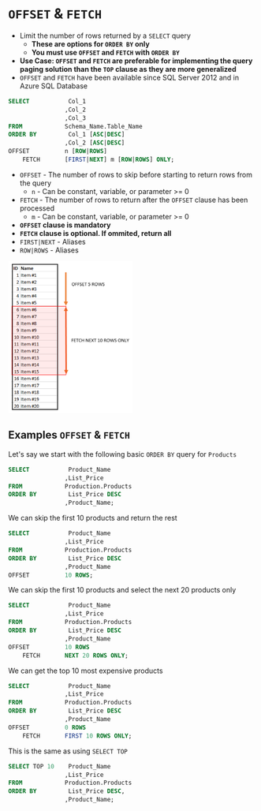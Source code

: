 # `OFFSET` & `FETCH`

- Limit the number of rows returned by a `SELECT` query
  - **These are options for `ORDER BY` only**
  - **You must use `OFFSET` and `FETCH` with `ORDER BY`**
- **Use Case: `OFFSET` and `FETCH` are preferable for implementing the query paging solution than the `TOP` clause as they are more generalized**
- `OFFSET` and `FETCH` have been available since SQL Server 2012 and in Azure SQL Database

```sql
SELECT           Col_1
                ,Col_2
                ,Col_3
FROM            Schema_Name.Table_Name
ORDER BY         Col_1 [ASC|DESC]
                ,Col_2 [ASC|DESC]
OFFSET          n [ROW|ROWS]
    FETCH       [FIRST|NEXT] m [ROW|ROWS] ONLY;
```

- `OFFSET` - The number of rows to skip before starting to return rows from the query
  - `n` - Can be constant, variable, or parameter >= 0
- `FETCH` - The number of rows to return after the `OFFSET` clause has been processed
  - `m` - Can be constant, variable, or parameter >= 0
- **`OFFSET` clause is mandatory**
- **`FETCH` clause is optional. If ommited, return all**
- `FIRST|NEXT` - Aliases
- `ROW|ROWS` - Aliases

<img src="../../figures/offset-fetch.png" width=50%>

## Examples `OFFSET` & `FETCH`

Let's say we start with the following basic `ORDER BY` query for `Products`

```sql
SELECT           Product_Name
                ,List_Price
FROM            Production.Products
ORDER BY         List_Price DESC
                ,Product_Name;
```

We can skip the first 10 products and return the rest

```sql
SELECT           Product_Name
                ,List_Price
FROM            Production.Products
ORDER BY         List_Price DESC
                ,Product_Name
OFFSET          10 ROWS;
```

We can skip the first 10 products and select the next 20 products only

```sql
SELECT           Product_Name
                ,List_Price
FROM            Production.Products
ORDER BY         List_Price DESC
                ,Product_Name
OFFSET          10 ROWS
    FETCH       NEXT 20 ROWS ONLY;
```

We can get the top 10 most expensive products

```sql
SELECT           Product_Name
                ,List_Price
FROM            Production.Products
ORDER BY         List_Price DESC
                ,Product_Name
OFFSET          0 ROWS
    FETCH       FIRST 10 ROWS ONLY;
```

This is the same as using `SELECT TOP`

```sql
SELECT TOP 10    Product_Name
                ,List_Price
FROM            Production.Products
ORDER BY         List_Price DESC, 
                ,Product_Name;
```
